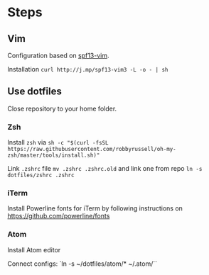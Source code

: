 # Steps

## Vim
Configuration based on [spf13-vim](http://vim.spf13.com/).

Installation `curl http://j.mp/spf13-vim3 -L -o - | sh`

## Use dotfiles

Close repository to your home folder.

### Zsh

Install `zsh` via `sh -c "$(curl -fsSL https://raw.githubusercontent.com/robbyrussell/oh-my-zsh/master/tools/install.sh)"`

Link `.zshrc` file
`mv .zshrc .zshrc.old` and link one from repo `ln -s dotfiles/zshrc .zshrc`

### iTerm

Install Powerline fonts for iTerm by following instructions on https://github.com/powerline/fonts

### Atom

Install Atom editor

Connect configs:
`ln -s ~/dotfiles/atom/* ~/.atom/``
